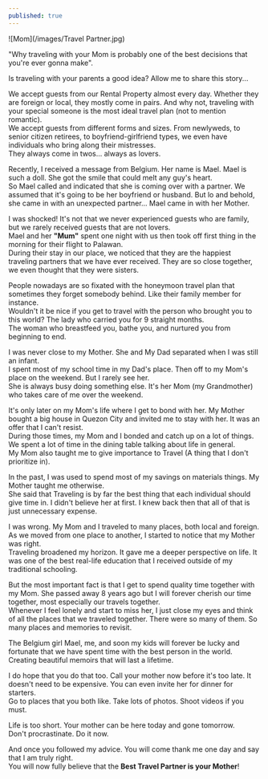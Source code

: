 ```yaml
---
published: true
---
```

![Mom](/images/Travel Partner.jpg)

"Why traveling with your Mom is probably one of the best decisions that you're ever gonna make".

Is traveling with your parents a good idea? Allow me to share this story...

We accept guests from our Rental Property almost every day. Whether they are foreign or local, they mostly come in pairs. And why not, traveling with your special someone is the most ideal travel plan (not to mention romantic).   
We accept guests from different forms and sizes. 
From newlyweds, to senior citizen retirees, to boyfriend-girlfriend types, we even have individuals who bring along their mistresses.   
They always come in twos... always as lovers.

Recently, I received a message from Belgium. Her name is Mael. Mael is such a doll. She got the smile that could melt any guy's heart.   
So Mael called and indicated that she is coming over with a partner. 
We assumed that it's going to be her boyfriend or husband. But lo and behold, she came in with an unexpected partner... Mael came in with her Mother.

I was shocked! It's not that we never experienced guests who are family, but we rarely received guests that are not lovers.   
Mael and her **"Mum"** spent one night with us then took off first thing in the morning for their flight to Palawan.   
During their stay in our place, we noticed that they are the happiest traveling partners that we have ever received. 
They are so close together, we even thought that they were sisters.

People nowadays are so fixated with the honeymoon travel plan that sometimes they forget somebody behind. 
Like their family member for instance.   
Wouldn't it be nice if you get to travel with the person who brought you to this world? The lady who carried you for 9 straight months.   
The woman who breastfeed you, bathe you, and nurtured you from beginning to end. 

I was never close to my Mother. She and My Dad separated when I was still an infant.   
I spent most of my school time in my Dad's place. Then off to my Mom's place on the weekend. But I rarely see her.   
She is always busy doing something else. It's her Mom (my Grandmother) who takes care of me over the weekend.

It's only later on my Mom's life where I get to bond with her. My Mother bought a big house in Quezon City and invited me to stay with her. It was an offer that I can't resist.   
During those times, my Mom and I bonded and catch up on a lot of things. We spent a lot of time in the dining table talking about life in general.   
My Mom also taught me to give importance to Travel (A thing that I don't prioritize in).

In the past, I was used to spend most of my savings on materials things. My Mother taught me otherwise.   
She said that Traveling is by far the best thing that each individual should give time in. 
I didn't believe her at first. I knew back then that all of that is just unnecessary expense.

I was wrong. My Mom and I traveled to many places, both local and foreign. As we moved from one place to another, I started to notice that my Mother was right.   
Traveling broadened my horizon. It gave me a deeper perspective on life. It was one of the best real-life education that I received outside of my traditional schooling. 

But the most important fact is that I get to spend quality time together with my Mom. She passed away 8 years ago but I will forever cherish our time together, most especially our travels together.   
Whenever I feel lonely and start to miss her, I just close my eyes and think of all the places that we traveled together. There were so many of them. So many places and memories to revisit.

The Belgium girl Mael, me, and soon my kids will forever be lucky and fortunate that we have spent time with the best person in the world.   
Creating beautiful memoirs that will last a lifetime.

I do hope that you do that too. Call your mother now before it's too late. 
It doesn't need to be expensive. You can even invite her for dinner for starters.   
Go to places that you both like. Take lots of photos. Shoot videos if you must. 

Life is too short. Your mother can be here today and gone tomorrow.   
Don't procrastinate. Do it now. 

And once you followed my advice. You will come thank me one day and say that I am truly right.   
You will now fully believe that the **Best Travel Partner is your Mother**!
